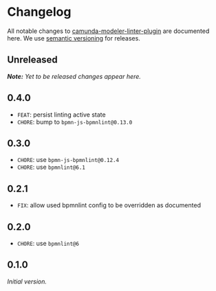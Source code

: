 # Changelog

All notable changes to [camunda-modeler-linter-plugin](https://github.com/bpmn-io/camunda-modeler-linter-plugin) are documented here. We use [semantic versioning](http://semver.org/) for releases.

## Unreleased

___Note:__ Yet to be released changes appear here._

## 0.4.0

* `FEAT`: persist linting active state
* `CHORE`: bump to `bpmn-js-bpmnlint@0.13.0`

## 0.3.0

* `CHORE`: use `bpmn-js-bpmnlint@0.12.4`
* `CHORE`: use `bpmnlint@6.1`

## 0.2.1

* `FIX`: allow used bpmnlint config to be overridden as documented

## 0.2.0

* `CHORE`: use `bpmnlint@6`

## 0.1.0

_Initial version._
